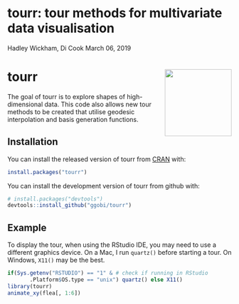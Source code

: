 tourr: tour methods for multivariate data visualisation
================
Hadley Wickham, Di Cook
March 06, 2019

<!-- README.md is generated from README.Rmd. Please edit that file -->

# tourr <img src="man/figures/logo.png" align="right" width="150" />

The goal of tourr is to explore shapes of high-dimensional data. This
code also allows new tour methods to be created that utilise geodesic
interpolation and basis generation functions.

## Installation

You can install the released version of tourr from
[CRAN](https://CRAN.R-project.org) with:

``` r
install.packages("tourr")
```

You can install the development version of tourr from github with:

``` r
# install.packages("devtools")
devtools::install_github("ggobi/tourr")
```

## Example

To display the tour, when using the RStudio IDE, you may need to use a
different graphics device. On a Mac, I run `quartz()` before starting a
tour. On Windows, `X11()` may be the best.

``` r
if(Sys.getenv("RSTUDIO") == "1" & # check if running in RStudio
       .Platform$OS.type == "unix") quartz() else X11()
library(tourr)
animate_xy(flea[, 1:6])
```

